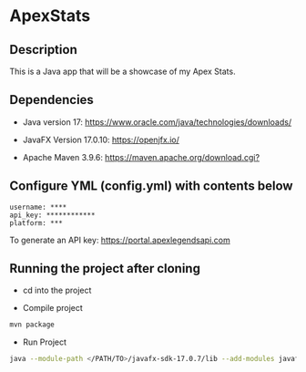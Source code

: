 # ApexStats

## Description 

This is a Java app that will be a showcase of my Apex Stats. 

## Dependencies

- Java version 17: <https://www.oracle.com/java/technologies/downloads/>

- JavaFX Version 17.0.10: <https://openjfx.io/>

- Apache Maven 3.9.6: <https://maven.apache.org/download.cgi?>

## Configure YML (config.yml) with contents below

```
username: ****
api_key: ************
platform: ***
```

To generate an API key: <https://portal.apexlegendsapi.com>

## Running the project after cloning 
- cd into the project 

- Compile project
``` bash
mvn package
```

- Run Project 
```bash
java --module-path </PATH/TO>/javafx-sdk-17.0.7/lib --add-modules javafx.controls,javafx.fxml -cp target/ApexStats-1.0-SNAPSHOT-jar-with-dependencies.jar ApexStatsApp
```